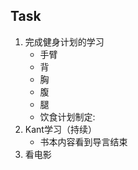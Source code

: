 ## Task
1. 完成健身计划的学习
    * 手臂
    * 背
    * 胸
    * 腹
    * 腿
    * 饮食计划制定:
2. Kant学习（持续）
    * 书本内容看到导言结束
3. 看电影


